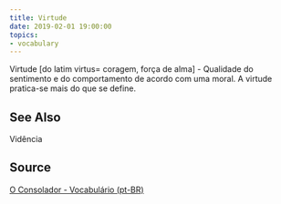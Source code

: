 ```yaml
---
title: Virtude
date: 2019-02-01 19:00:00
topics:
- vocabulary
---
```


Virtude [do latim virtus= coragem, força de alma] - Qualidade do sentimento e do comportamento de acordo com uma moral. A virtude pratica-se mais do que se define.  

## See Also
Vidência

## Source
[O Consolador - Vocabulário (pt-BR)](http://www.oconsolador.com.br/linkfixo/vocabulario/principal.html)
